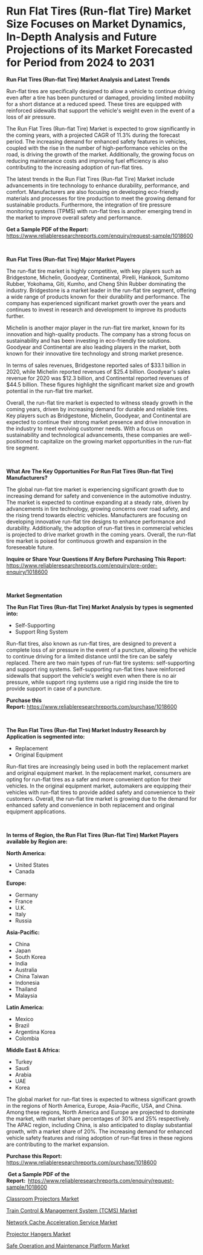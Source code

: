 <p><h1>Run Flat Tires (Run-flat Tire) Market Size Focuses on Market Dynamics, In-Depth Analysis and Future Projections of its Market Forecasted for Period from 2024 to 2031</h1></p><p><strong>Run Flat Tires (Run-flat Tire) Market Analysis and Latest Trends</strong></p>
<p><p>Run-flat tires are specifically designed to allow a vehicle to continue driving even after a tire has been punctured or damaged, providing limited mobility for a short distance at a reduced speed. These tires are equipped with reinforced sidewalls that support the vehicle's weight even in the event of a loss of air pressure.</p><p>The Run Flat Tires (Run-flat Tire) Market is expected to grow significantly in the coming years, with a projected CAGR of 11.3% during the forecast period. The increasing demand for enhanced safety features in vehicles, coupled with the rise in the number of high-performance vehicles on the road, is driving the growth of the market. Additionally, the growing focus on reducing maintenance costs and improving fuel efficiency is also contributing to the increasing adoption of run-flat tires.</p><p>The latest trends in the Run Flat Tires (Run-flat Tire) Market include advancements in tire technology to enhance durability, performance, and comfort. Manufacturers are also focusing on developing eco-friendly materials and processes for tire production to meet the growing demand for sustainable products. Furthermore, the integration of tire pressure monitoring systems (TPMS) with run-flat tires is another emerging trend in the market to improve overall safety and performance.</p></p>
<p><strong>Get a Sample PDF of the Report:&nbsp;</strong> <a href="https://www.reliableresearchreports.com/enquiry/request-sample/1018600">https://www.reliableresearchreports.com/enquiry/request-sample/1018600</a></p>
<p>&nbsp;</p>
<p><strong>Run Flat Tires (Run-flat Tire) Major Market Players</strong></p>
<p><p>The run-flat tire market is highly competitive, with key players such as Bridgestone, Michelin, Goodyear, Continental, Pirelli, Hankook, Sumitomo Rubber, Yokohama, Giti, Kumho, and Cheng Shin Rubber dominating the industry. Bridgestone is a market leader in the run-flat tire segment, offering a wide range of products known for their durability and performance. The company has experienced significant market growth over the years and continues to invest in research and development to improve its products further.</p><p>Michelin is another major player in the run-flat tire market, known for its innovation and high-quality products. The company has a strong focus on sustainability and has been investing in eco-friendly tire solutions. Goodyear and Continental are also leading players in the market, both known for their innovative tire technology and strong market presence.</p><p>In terms of sales revenues, Bridgestone reported sales of $33.1 billion in 2020, while Michelin reported revenues of $25.4 billion. Goodyear's sales revenue for 2020 was $12.3 billion, and Continental reported revenues of $44.5 billion. These figures highlight the significant market size and growth potential in the run-flat tire market.</p><p>Overall, the run-flat tire market is expected to witness steady growth in the coming years, driven by increasing demand for durable and reliable tires. Key players such as Bridgestone, Michelin, Goodyear, and Continental are expected to continue their strong market presence and drive innovation in the industry to meet evolving customer needs. With a focus on sustainability and technological advancements, these companies are well-positioned to capitalize on the growing market opportunities in the run-flat tire segment.</p></p>
<p>&nbsp;</p>
<p><strong>What Are The Key Opportunities For Run Flat Tires (Run-flat Tire) Manufacturers?</strong></p>
<p><p>The global run-flat tire market is experiencing significant growth due to increasing demand for safety and convenience in the automotive industry. The market is expected to continue expanding at a steady rate, driven by advancements in tire technology, growing concerns over road safety, and the rising trend towards electric vehicles. Manufacturers are focusing on developing innovative run-flat tire designs to enhance performance and durability. Additionally, the adoption of run-flat tires in commercial vehicles is projected to drive market growth in the coming years. Overall, the run-flat tire market is poised for continuous growth and expansion in the foreseeable future.</p></p>
<p><strong>Inquire or Share Your Questions If Any Before Purchasing This Report:</strong> <a href="https://www.reliableresearchreports.com/enquiry/pre-order-enquiry/1018600">https://www.reliableresearchreports.com/enquiry/pre-order-enquiry/1018600</a></p>
<p>&nbsp;</p>
<p><strong>Market Segmentation</strong></p>
<p><strong>The Run Flat Tires (Run-flat Tire) Market Analysis by types is segmented into:</strong></p>
<p><ul><li>Self-Supporting</li><li>Support Ring System</li></ul></p>
<p><p>Run-flat tires, also known as run-flat tires, are designed to prevent a complete loss of air pressure in the event of a puncture, allowing the vehicle to continue driving for a limited distance until the tire can be safely replaced. There are two main types of run-flat tire systems: self-supporting and support ring systems. Self-supporting run-flat tires have reinforced sidewalls that support the vehicle's weight even when there is no air pressure, while support ring systems use a rigid ring inside the tire to provide support in case of a puncture.</p></p>
<p><strong>Purchase this Report:&nbsp;</strong><a href="https://www.reliableresearchreports.com/purchase/1018600">https://www.reliableresearchreports.com/purchase/1018600</a></p>
<p>&nbsp;</p>
<p><strong>The Run Flat Tires (Run-flat Tire) Market Industry Research by Application is segmented into:</strong></p>
<p><ul><li>Replacement</li><li>Original Equipment</li></ul></p>
<p><p>Run-flat tires are increasingly being used in both the replacement market and original equipment market. In the replacement market, consumers are opting for run-flat tires as a safer and more convenient option for their vehicles. In the original equipment market, automakers are equipping their vehicles with run-flat tires to provide added safety and convenience to their customers. Overall, the run-flat tire market is growing due to the demand for enhanced safety and convenience in both replacement and original equipment applications.</p></p>
<p>&nbsp;</p>
<p><strong>In terms of Region, the Run Flat Tires (Run-flat Tire) Market Players available by Region are:</strong></p>
<p>
    <p> <strong> North America: </strong>
        <ul>
            <li>United States</li>
            <li>Canada</li>
        </ul>
        </p> 
    <p> <strong> Europe: </strong>
        <ul>
            <li>Germany</li>
            <li>France</li>
            <li>U.K.</li>
            <li>Italy</li>
            <li>Russia</li>
        </ul>
        </p> 
    <p> <strong> Asia-Pacific: </strong>
        <ul>
            <li>China</li>
            <li>Japan</li>
            <li>South Korea</li>
            <li>India</li>
            <li>Australia</li>
            <li>China Taiwan</li>
            <li>Indonesia</li>
            <li>Thailand</li>
            <li>Malaysia</li>
        </ul>
        </p> 
    <p> <strong> Latin America: </strong>
        <ul>
            <li>Mexico</li>
            <li>Brazil</li>
            <li>Argentina Korea</li>
            <li>Colombia</li>
        </ul>
        </p> 
    <p> <strong> Middle East & Africa: </strong>
        <ul>
            <li>Turkey</li>
            <li>Saudi</li>
            <li>Arabia</li>
            <li>UAE</li>
            <li>Korea</li>
        </ul>
    </p>
    </p>
<p><p>The global market for run-flat tires is expected to witness significant growth in the regions of North America, Europe, Asia-Pacific, USA, and China. Among these regions, North America and Europe are projected to dominate the market, with market share percentages of 30% and 25% respectively. The APAC region, including China, is also anticipated to display substantial growth, with a market share of 20%. The increasing demand for enhanced vehicle safety features and rising adoption of run-flat tires in these regions are contributing to the market expansion.</p></p>
<p><strong>Purchase this Report: </strong><a href="https://www.reliableresearchreports.com/purchase/1018600">https://www.reliableresearchreports.com/purchase/1018600</a></p>
<p>&nbsp;<strong>Get a Sample PDF of the Report:&nbsp;&nbsp;</strong><a href="https://www.reliableresearchreports.com/enquiry/request-sample/1018600">https://www.reliableresearchreports.com/enquiry/request-sample/1018600</a></p>
<p><strong></strong></p>
<p><p><a href="https://medium.com/@shanatromp/classroom-projectors-market-outlook-industry-overview-and-forecast-2024-to-2031-bc9784444fbc">Classroom Projectors Market</a></p><p><a href="https://github.com/jsmusil/Market-Research-Report-List-1/blob/main/train-control-management-system-tcms-market.md">Train Control & Management System (TCMS) Market</a></p><p><a href="https://issuu.com/reportprime-2/docs/network-cache-acceleration-service-market-size-203">Network Cache Acceleration Service Market</a></p><p><a href="https://medium.com/@shanatromp/projector-hangers-nbsp-market-focuses-on-market-share-size-and-projected-forecast-till-2031-7189120e9098">Projector Hangers Market</a></p><p><a href="https://issuu.com/reportprime-2/docs/safe-operation-and-maintenance-platform-market-siz">Safe Operation and Maintenance Platform Market</a></p></p>